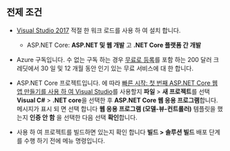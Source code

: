 ## <a name="prerequisites"></a>전제 조건

* [Visual Studio 2017](https://visualstudio.microsoft.com/downloads/?utm_medium=microsoft&utm_source=docs.microsoft.com&utm_campaign=button+cta&utm_content=download+vs2017) 적절 한 워크 로드를 사용 하 여 설치 합니다.
  * ASP.NET Core: **ASP.NET 및 웹 개발** 고 **.NET Core 플랫폼 간 개발**

* Azure 구독입니다. 수 없는 구독 하는 경우 [무료로 등록](https://azure.microsoft.com/free/?ref=microsoft.com&utm_source=microsoft.com&utm_medium=doc&utm_campaign=visualstudio)를 포함 하는 200 달러 크레딧에서 30 일 및 12 개월 동안 인기 있는 무료 서비스에 대 한 합니다.

* ASP.NET Core 프로젝트입니다. 에 따라 [빠른 시작: 첫 번째 ASP.NET Core 웹 앱 만들기를 사용 하 여 Visual Studio](../../ide/quickstart-aspnet-core.md)를 사용할지 **파일** > **새 프로젝트**를 선택 **Visual C#**   >  **.NET core**을 선택한 후 **ASP.NET Core 웹 응용 프로그램**합니다. 메시지가 표시 되 면 선택 합니다 **웹 응용 프로그램 (모델-뷰-컨트롤러)** 템플릿을 했는지 **인증 안 함** 을 선택한 다음 선택 **확인**합니다.

* 사용 하 여 프로젝트를 빌드하면 있는지 확인 합니다 **빌드 > 솔루션 빌드** 배포 단계를 수행 하기 전에 메뉴 명령입니다.